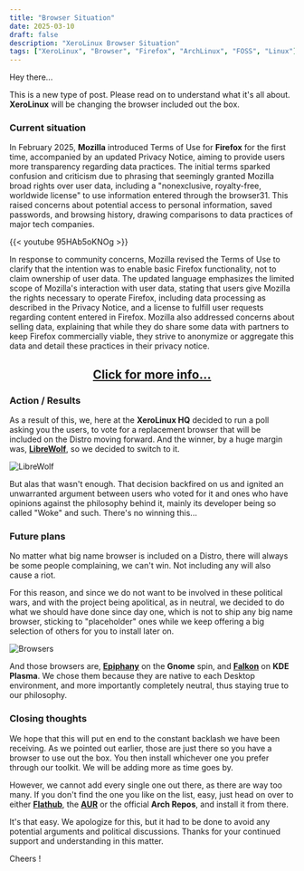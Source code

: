 ```yaml
---
title: "Browser Situation"
date: 2025-03-10
draft: false
description: "XeroLinux Browser Situation"
tags: ["XeroLinux", "Browser", "Firefox", "ArchLinux", "FOSS", "Linux"]
---
```

Hey there...

This is a new type of post. Please read on to understand what it's all about. **XeroLinux** will be changing the browser included out the box.

### Current situation

In February 2025, **Mozilla** introduced Terms of Use for **Firefox** for the first time, accompanied by an updated Privacy Notice, aiming to provide users more transparency regarding data practices. The initial terms sparked confusion and criticism due to phrasing that seemingly granted Mozilla broad rights over user data, including a "nonexclusive, royalty-free, worldwide license" to use information entered through the browser31. This raised concerns about potential access to personal information, saved passwords, and browsing history, drawing comparisons to data practices of major tech companies.

{{< youtube 95HAb5oKNOg >}}

In response to community concerns, Mozilla revised the Terms of Use to clarify that the intention was to enable basic Firefox functionality, not to claim ownership of user data. The updated language emphasizes the limited scope of Mozilla's interaction with user data, stating that users give Mozilla the rights necessary to operate Firefox, including data processing as described in the Privacy Notice, and a license to fulfill user requests regarding content entered in Firefox. Mozilla also addressed concerns about selling data, explaining that while they do share some data with partners to keep Firefox commercially viable, they strive to anonymize or aggregate this data and detail these practices in their privacy notice.

<h2 align="center"><a href="https://thehackernews.com/2025/03/mozilla-updates-firefox-terms-again.html" target="_blank"><strong>Click for more info...</strong></a></h2>

### Action / Results

As a result of this, we, here at the **XeroLinux HQ** decided to run a poll asking you the users, to vote for a replacement browser that will be included on the Distro moving forward. And the winner, by a huge margin was, [**LibreWolf**](https://librewolf.net), so we decided to switch to it.

![LibreWolf](https://i.imgur.com/xOYZ3JZ.jpeg)

But alas that wasn't enough. That decision backfired on us and ignited an unwarranted argument between users who voted for it and ones who have opinions against the philosophy behind it, mainly its developer being so called "Woke" and such. There's no winning this...

### Future plans

No matter what big name browser is included on a Distro, there will always be some people complaining, we can't win. Not including any will also cause a riot.

For this reason, and since we do not want to be involved in these political wars, and with the project being apolitical, as in neutral, we decided to do what we should have done since day one, which is not to ship any big name browser, sticking to "placeholder" ones while we keep offering a big selection of others for you to install later on. 

![Browsers](https://i.imgur.com/k0gin7l.png)

And those browsers are, [**Epiphany**](https://apps.gnome.org/Epiphany/) on the **Gnome** spin, and [**Falkon**](https://www.falkon.org) on **KDE Plasma**. We chose them because they are native to each Desktop environment, and more importantly completely neutral, thus staying true to our philosophy.

### Closing thoughts

We hope that this will put en end to the constant backlash we have been receiving. As we pointed out earlier, those are just there so you have a browser to use out the box. You then install whichever one you prefer through our toolkit. We will be adding more as time goes by. 

However, we cannot add every single one out there, as there are way too many. If you don't find the one you like on the list, easy, just head on over to either [**Flathub**](https://flathub.org), the [**AUR**](https://aur.archlinux.org) or the official **Arch Repos**, and install it from there.

It's that easy. We apologize for this, but it had to be done to avoid any potential arguments and political discussions. Thanks for your continued support and understanding in this matter.

Cheers !

